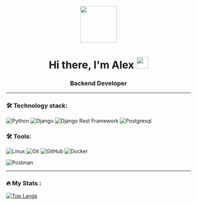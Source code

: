 <div id="header" align="center">
  <img src="https://media.giphy.com/media/M9gbBd9nbDrOTu1Mqx/giphy.gif" width="100"/>
</div>

<h1 align="center">Hi there, I'm Alex
<img src="https://github.com/blackcater/blackcater/raw/main/images/Hi.gif" height="32"/></h1>
<h3 align="center"> Backend Developer</h3>



---



### :hammer_and_wrench: Technology stack:
![Python](https://img.shields.io/badge/-Python-black?style=flat-square&logo=Python)
![Django](https://img.shields.io/badge/-Django-0aad48?style=flat-square&logo=Django)
![Django Rest Framework](https://img.shields.io/badge/DRF-red?style=flat-square&logo=Django)
![Postgresql](https://img.shields.io/badge/-Postgresql-%232c3e50?style=flat-square&logo=Postgresql)



### :hammer_and_wrench: Tools:

![Linux](https://img.shields.io/badge/Linux-black?style=flat-square&logo=linux)
![Git](https://img.shields.io/badge/-Git-black?style=flat-square&logo=git)
![GitHub](https://img.shields.io/badge/-GitHub-181717?style=flat-square&logo=github)
![Docker](https://img.shields.io/badge/-Docker-46a2f1?style=flat-square&logo=docker&logoColor=white)

![Postman](https://img.shields.io/badge/Postman-FCA121?style=flat-square&logo=postman)





---

### :fire: My Stats :


[![Top Langs](https://github-readme-stats.vercel.app/api/top-langs/?username=AlSh65)](https://github.com/anuraghazra/github-readme-stats)
